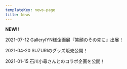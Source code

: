 ```yaml
---
templateKey: news-page
title: News
---
```

**NEW‼**

2021-07-12 GalleryIYN様企画展『笑顔のその先に』出展！



2021-04-20 SUZURIのグッズ販売公開！



2021-01-15 石川小尋さんとのコラボ企画を公開！
